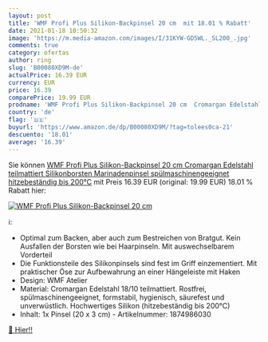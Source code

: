 ```yaml
---
layout: post
title: 'WMF Profi Plus Silikon-Backpinsel 20 cm  mit 18.01 % Rabatt'
date: 2021-01-18 10:50:32
image: 'https://m.media-amazon.com/images/I/31KYW-GD5WL._SL200_.jpg'
comments: true
category: ofertas
author: ring
slug: 'B00080XD9M-de'
actualPrice: 16.39 EUR
currency: EUR
price: 16.39
comparePrice: 19.99 EUR
prodname: 'WMF Profi Plus Silikon-Backpinsel 20 cm  Cromargan Edelstahl  teilmattiert  Silikonborsten  Marinadenpinsel  spülmaschinengeeignet  hitzebeständig bis 200°C'
country: 'de'
flag: '🇩🇪'
buyurl: 'https://www.amazon.de/dp/B00080XD9M/?tag=tolees0ca-21'
descuento: '18.01'
average: '16.39'
---
```


Sie können [WMF Profi Plus Silikon-Backpinsel 20 cm  Cromargan Edelstahl  teilmattiert  Silikonborsten  Marinadenpinsel  spülmaschinengeeignet  hitzebeständig bis 200°C](https://www.amazon.de/dp/B00080XD9M/?tag=tolees0ca-21) mit Preis 16.39 EUR (original: 19.99 EUR) 18.01 % Rabatt hier:

[![WMF Profi Plus Silikon-Backpinsel 20 cm ](https://m.media-amazon.com/images/I/31KYW-GD5WL._SL200_.jpg)](https://www.amazon.de/dp/B00080XD9M/?tag=tolees0ca-21)

ℹ️:

- Optimal zum Backen, aber auch zum Bestreichen von Bratgut. Kein Ausfallen der Borsten wie bei Haarpinseln. Mit auswechselbarem Vorderteil
- Die Funktionsteile des Silikonpinsels sind fest im Griff einzementiert. Mit praktischer Öse zur Aufbewahrung an einer Hängeleiste mit Haken
- Design: WMF Atelier
- Material: Cromargan Edelstahl 18/10 teilmattiert. Rostfrei, spülmaschinengeeignet, formstabil, hygienisch, säurefest und unverwüstlich. Hochwertiges Silikon (hitzebeständig bis 200°C)
- Inhalt: 1x Pinsel (20 x 3 cm) - Artikelnummer: 1874986030

[🛒 Hier!!](https://www.amazon.de/dp/B00080XD9M/?tag=tolees0ca-21)
